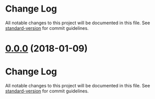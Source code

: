 # Change Log

All notable changes to this project will be documented in this file. See [standard-version](https://github.com/conventional-changelog/standard-version) for commit guidelines.

<a name="0.0.0"></a>
# [0.0.0](https://github.com/haavardj/pmsys-ts/compare/v0.0.2...v0.0.0) (2018-01-09)



# Change Log

All notable changes to this project will be documented in this file. See [standard-version](https://github.com/conventional-changelog/standard-version) for commit guidelines.
